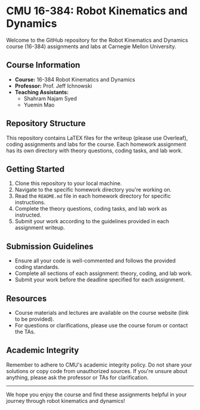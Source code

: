 # CMU 16-384: Robot Kinematics and Dynamics

Welcome to the GitHub repository for the Robot Kinematics and Dynamics course (16-384) assignments and labs at Carnegie Mellon University.

## Course Information

- **Course:** 16-384 Robot Kinematics and Dynamics
- **Professor:** Prof. Jeff Ichnowski
- **Teaching Assistants:**
  - Shahram Najam Syed
  - Yuemin Mao

## Repository Structure

This repository contains LaTEX files for the writeup (please use Overleaf), coding assignments and labs for the course. Each homework assignment has its own directory with theory questions, coding tasks, and lab work.

## Getting Started

1. Clone this repository to your local machine.
2. Navigate to the specific homework directory you're working on.
3. Read the `README.md` file in each homework directory for specific instructions.
4. Complete the theory questions, coding tasks, and lab work as instructed.
5. Submit your work according to the guidelines provided in each assignment writeup.

## Submission Guidelines

- Ensure all your code is well-commented and follows the provided coding standards.
- Complete all sections of each assignment: theory, coding, and lab work.
- Submit your work before the deadline specified for each assignment.

## Resources

- Course materials and lectures are available on the course website (link to be provided).
- For questions or clarifications, please use the course forum or contact the TAs.

## Academic Integrity

Remember to adhere to CMU's academic integrity policy. Do not share your solutions or copy code from unauthorized sources. If you're unsure about anything, please ask the professor or TAs for clarification.

---

We hope you enjoy the course and find these assignments helpful in your journey through robot kinematics and dynamics!